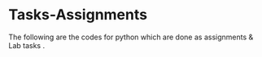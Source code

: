 # Tasks-Assignments
The following are the codes for python which are done as assignments &amp; Lab tasks .
